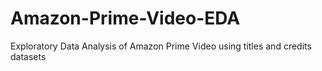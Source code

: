 # Amazon-Prime-Video-EDA
Exploratory Data Analysis of Amazon Prime Video using titles and credits datasets
